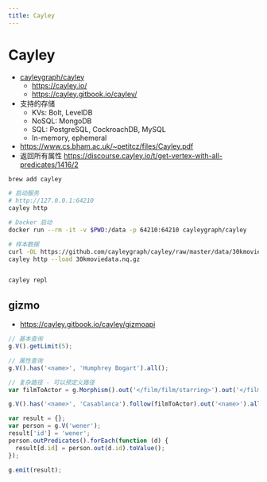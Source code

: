 ```yaml
---
title: Cayley
---
```


# Cayley

- [cayleygraph/cayley](https://github.com/cayleygraph/cayley)
  - https://cayley.io/
  - https://cayley.gitbook.io/cayley/
- 支持的存储
  - KVs: Bolt, LevelDB
  - NoSQL: MongoDB
  - SQL: PostgreSQL, CockroachDB, MySQL
  - In-memory, ephemeral
- https://www.cs.bham.ac.uk/~petitcz/files/Cayley.pdf
- 返回所有属性 https://discourse.cayley.io/t/get-vertex-with-all-predicates/1416/2

```bash
brew add cayley

# 启动服务
# http://127.0.0.1:64210
cayley http

# Docker 启动
docker run --rm -it -v $PWD:/data -p 64210:64210 cayleygraph/cayley

# 样本数据
curl -OL https://github.com/cayleygraph/cayley/raw/master/data/30kmoviedata.nq.gz
cayley http --load 30kmoviedata.nq.gz


cayley repl
```

## gizmo

- https://cayley.gitbook.io/cayley/gizmoapi

```js
// 基本查询
g.V().getLimit(5);

// 属性查询
g.V().has('<name>', 'Humphrey Bogart').all();

// 复杂路径 - 可以预定义路径
var filmToActor = g.Morphism().out('</film/film/starring>').out('</film/performance/actor>');

g.V().has('<name>', 'Casablanca').follow(filmToActor).out('<name>').all();
```

```js
var result = {};
var person = g.V('wener');
result['id'] = 'wener';
person.outPredicates().forEach(function (d) {
  result[d.id] = person.out(d.id).toValue();
});

g.emit(result);
```
